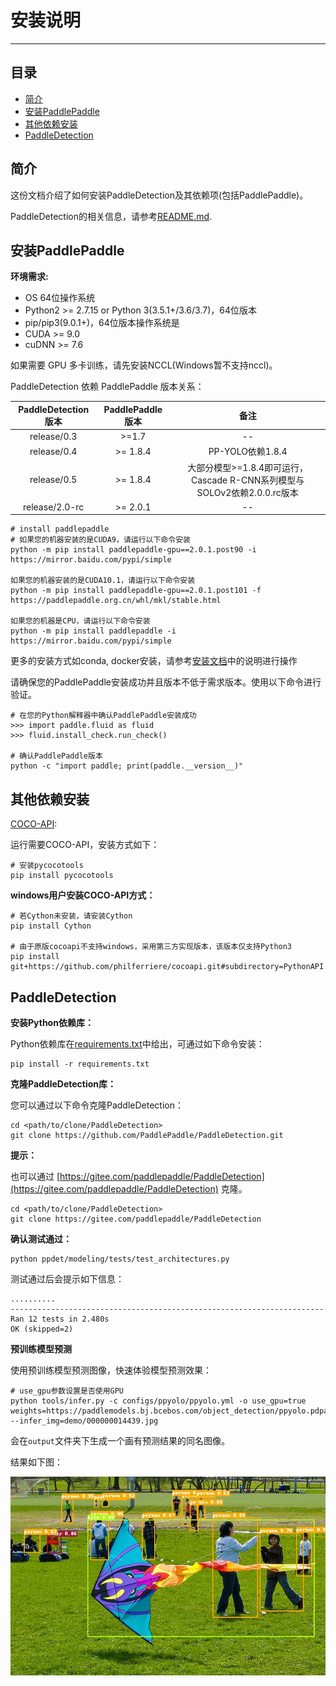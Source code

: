 # 安装说明

---
## 目录

- [简介](#简介)
- [安装PaddlePaddle](#安装PaddlePaddle)
- [其他依赖安装](#其他依赖安装)
- [PaddleDetection](#PaddleDetection)


## 简介

这份文档介绍了如何安装PaddleDetection及其依赖项(包括PaddlePaddle)。

PaddleDetection的相关信息，请参考[README.md](https://github.com/PaddlePaddle/PaddleDetection/blob/master/README.md).


## 安装PaddlePaddle

**环境需求:**

- OS 64位操作系统
- Python2 >= 2.7.15 or Python 3(3.5.1+/3.6/3.7)，64位版本
- pip/pip3(9.0.1+)，64位版本操作系统是
- CUDA >= 9.0
- cuDNN >= 7.6

如果需要 GPU 多卡训练，请先安装NCCL(Windows暂不支持nccl)。

PaddleDetection 依赖 PaddlePaddle 版本关系：

|  PaddleDetection版本  | PaddlePaddle版本  |    备注    |
| :------------------: | :---------------: | :-------: |
|    release/0.3       |        >=1.7      |     --    |
|    release/0.4       |       >= 1.8.4    |  PP-YOLO依赖1.8.4 |
|    release/0.5       |       >= 1.8.4    |  大部分模型>=1.8.4即可运行，Cascade R-CNN系列模型与SOLOv2依赖2.0.0.rc版本 |
|    release/2.0-rc    |       >= 2.0.1    |     --    |


```
# install paddlepaddle
# 如果您的机器安装的是CUDA9，请运行以下命令安装
python -m pip install paddlepaddle-gpu==2.0.1.post90 -i https://mirror.baidu.com/pypi/simple

如果您的机器安装的是CUDA10.1，请运行以下命令安装
python -m pip install paddlepaddle-gpu==2.0.1.post101 -f https://paddlepaddle.org.cn/whl/mkl/stable.html

如果您的机器是CPU，请运行以下命令安装
python -m pip install paddlepaddle -i https://mirror.baidu.com/pypi/simple
```

更多的安装方式如conda, docker安装，请参考[安装文档](https://www.paddlepaddle.org.cn/install/quick)中的说明进行操作

请确保您的PaddlePaddle安装成功并且版本不低于需求版本。使用以下命令进行验证。

```
# 在您的Python解释器中确认PaddlePaddle安装成功
>>> import paddle.fluid as fluid
>>> fluid.install_check.run_check()

# 确认PaddlePaddle版本
python -c "import paddle; print(paddle.__version__)"
```


## 其他依赖安装

[COCO-API](https://github.com/cocodataset/cocoapi):

运行需要COCO-API，安装方式如下：

    # 安装pycocotools
    pip install pycocotools

**windows用户安装COCO-API方式：**

    # 若Cython未安装，请安装Cython
    pip install Cython

    # 由于原版cocoapi不支持windows，采用第三方实现版本，该版本仅支持Python3
    pip install git+https://github.com/philferriere/cocoapi.git#subdirectory=PythonAPI

## PaddleDetection

**安装Python依赖库：**

Python依赖库在[requirements.txt](https://github.com/PaddlePaddle/PaddleDetection/blob/master/requirements.txt)中给出，可通过如下命令安装：

```
pip install -r requirements.txt
```

**克隆PaddleDetection库：**

您可以通过以下命令克隆PaddleDetection：

```
cd <path/to/clone/PaddleDetection>
git clone https://github.com/PaddlePaddle/PaddleDetection.git
```
**提示：**

也可以通过 [https://gitee.com/paddlepaddle/PaddleDetection](https://gitee.com/paddlepaddle/PaddleDetection) 克隆。
```
cd <path/to/clone/PaddleDetection>
git clone https://gitee.com/paddlepaddle/PaddleDetection
```

**确认测试通过：**

```
python ppdet/modeling/tests/test_architectures.py
```

测试通过后会提示如下信息：
```
..........
----------------------------------------------------------------------
Ran 12 tests in 2.480s
OK (skipped=2)
```

**预训练模型预测**

使用预训练模型预测图像，快速体验模型预测效果：

```
# use_gpu参数设置是否使用GPU
python tools/infer.py -c configs/ppyolo/ppyolo.yml -o use_gpu=true weights=https://paddlemodels.bj.bcebos.com/object_detection/ppyolo.pdparams --infer_img=demo/000000014439.jpg
```

会在`output`文件夹下生成一个画有预测结果的同名图像。

结果如下图：

![](../images/000000014439.jpg)
